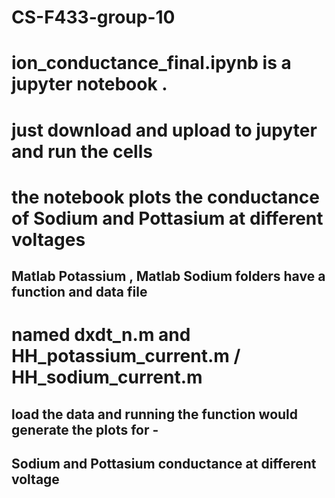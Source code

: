 # CS-F433-group-10

# ion_conductance_final.ipynb  is a jupyter notebook . 
# just download and upload to jupyter and run the cells 
# the notebook plots the conductance of Sodium and Pottasium at different voltages 


## Matlab Potassium , Matlab Sodium folders have a function and data file 
# named dxdt_n.m and HH_potassium_current.m  / HH_sodium_current.m 
## load the data and running the function would generate the plots for - 
## Sodium and Pottasium conductance at different voltage
